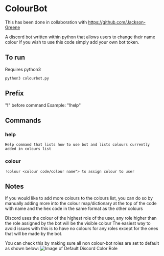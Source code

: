 # ColourBot
This has been done in collaboration with https://github.com/Jackson-Greene

A discord bot written within python that allows users to change their name colour
If you wish to use this code simply add your own bot token.

## To run
Requires python3

`python3 colourbot.py`
## Prefix
"!" before command Example: "!help"
## Commands
### help
`Help command that lists how to use bot and lists colours currently added in colours list`
### colour
`!colour <colour code/colour name"> to assign colour to user`

## Notes
If you would like to add more colours to the colours list, you can do so by manually adding more into the colour map/dictionary at the top of the code with name and the hex code in the same format as the other colours

Discord uses the colour of the highest role of the user, any role higher than the role assigned by the bot will be the visible colour
The easiest way to avoid issues with this is to have no colours for any roles except for the ones that will be made by the bot. 

You can check this by making sure all non colour-bot roles are set to default as shown below:
![Image of Default Discord Color Role](https://user-images.githubusercontent.com/65131267/81722025-62734600-94b3-11ea-8d68-daef0855f660.png)
